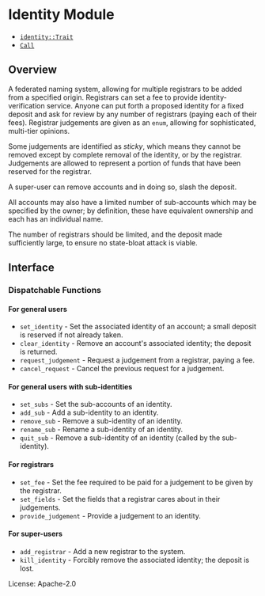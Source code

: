 # Identity Module

- [`identity::Trait`](https://docs.rs/noble-identity/latest/noble_identity/trait.Trait.html)
- [`Call`](https://docs.rs/noble-identity/latest/noble_identity/enum.Call.html)

## Overview

A federated naming system, allowing for multiple registrars to be added from a specified origin.
Registrars can set a fee to provide identity-verification service. Anyone can put forth a
proposed identity for a fixed deposit and ask for review by any number of registrars (paying
each of their fees). Registrar judgements are given as an `enum`, allowing for sophisticated,
multi-tier opinions.

Some judgements are identified as *sticky*, which means they cannot be removed except by
complete removal of the identity, or by the registrar. Judgements are allowed to represent a
portion of funds that have been reserved for the registrar.

A super-user can remove accounts and in doing so, slash the deposit.

All accounts may also have a limited number of sub-accounts which may be specified by the owner;
by definition, these have equivalent ownership and each has an individual name.

The number of registrars should be limited, and the deposit made sufficiently large, to ensure
no state-bloat attack is viable.

## Interface

### Dispatchable Functions

#### For general users
* `set_identity` - Set the associated identity of an account; a small deposit is reserved if not
  already taken.
* `clear_identity` - Remove an account's associated identity; the deposit is returned.
* `request_judgement` - Request a judgement from a registrar, paying a fee.
* `cancel_request` - Cancel the previous request for a judgement.

#### For general users with sub-identities
* `set_subs` - Set the sub-accounts of an identity.
* `add_sub` - Add a sub-identity to an identity.
* `remove_sub` - Remove a sub-identity of an identity.
* `rename_sub` - Rename a sub-identity of an identity.
* `quit_sub` - Remove a sub-identity of an identity (called by the sub-identity).

#### For registrars
* `set_fee` - Set the fee required to be paid for a judgement to be given by the registrar.
* `set_fields` - Set the fields that a registrar cares about in their judgements.
* `provide_judgement` - Provide a judgement to an identity.

#### For super-users
* `add_registrar` - Add a new registrar to the system.
* `kill_identity` - Forcibly remove the associated identity; the deposit is lost.

[`Call`]: ./enum.Call.html
[`Config`]: ./trait.Config.html

License: Apache-2.0
